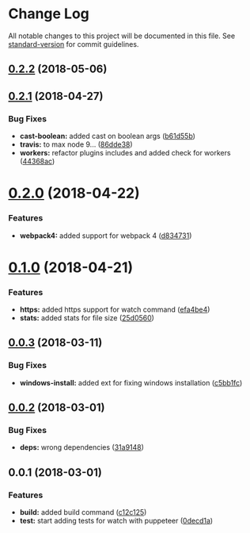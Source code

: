 # Change Log

All notable changes to this project will be documented in this file. See [standard-version](https://github.com/conventional-changelog/standard-version) for commit guidelines.

<a name="0.2.2"></a>
## [0.2.2](https://github.com/PolymerX/polymerx-cli/compare/v0.2.1...v0.2.2) (2018-05-06)



<a name="0.2.1"></a>
## [0.2.1](https://github.com/PolymerX/polymerx-cli/compare/v0.2.0...v0.2.1) (2018-04-27)


### Bug Fixes

* **cast-boolean:** added cast on boolean args ([b61d55b](https://github.com/PolymerX/polymerx-cli/commit/b61d55b))
* **travis:** to max node 9... ([86dde38](https://github.com/PolymerX/polymerx-cli/commit/86dde38))
* **workers:** refactor plugins includes and added check for workers ([44368ac](https://github.com/PolymerX/polymerx-cli/commit/44368ac))



<a name="0.2.0"></a>
# [0.2.0](https://github.com/PolymerX/polymerx-cli/compare/v0.1.0...v0.2.0) (2018-04-22)


### Features

* **webpack4:** added support for webpack 4 ([d834731](https://github.com/PolymerX/polymerx-cli/commit/d834731))



<a name="0.1.0"></a>
# [0.1.0](https://github.com/PolymerX/polymerx-cli/compare/v0.0.3...v0.1.0) (2018-04-21)


### Features

* **https:** added https support for watch command ([efa4be4](https://github.com/PolymerX/polymerx-cli/commit/efa4be4))
* **stats:** added stats for file size ([25d0560](https://github.com/PolymerX/polymerx-cli/commit/25d0560))



<a name="0.0.3"></a>
## [0.0.3](https://github.com/PolymerX/polymerx-cli/compare/v0.0.2...v0.0.3) (2018-03-11)


### Bug Fixes

* **windows-install:** added ext for fixing windows installation ([c5bb1fc](https://github.com/PolymerX/polymerx-cli/commit/c5bb1fc))



<a name="0.0.2"></a>
## [0.0.2](https://github.com/PolymerX/polymerx-cli/compare/v0.0.1...v0.0.2) (2018-03-01)


### Bug Fixes

* **deps:** wrong dependencies ([31a9148](https://github.com/PolymerX/polymerx-cli/commit/31a9148))



<a name="0.0.1"></a>
## 0.0.1 (2018-03-01)


### Features

* **build:** added build command ([c12c125](https://github.com/PolymerX/polymerx-cli/commit/c12c125))
* **test:** start adding tests for watch with puppeteer ([0decd1a](https://github.com/PolymerX/polymerx-cli/commit/0decd1a))
